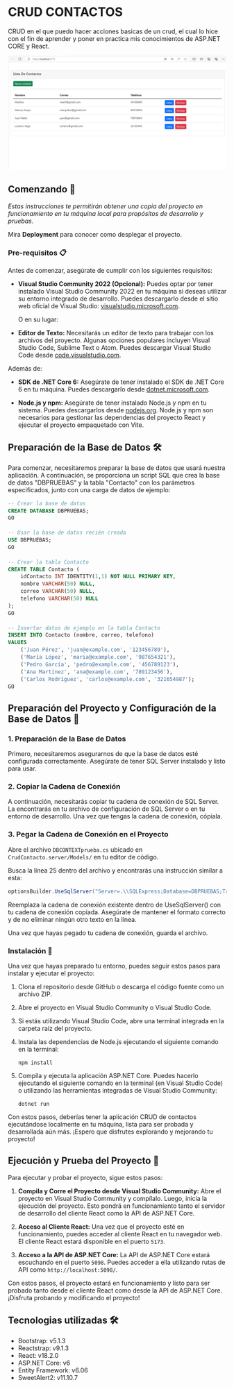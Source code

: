 # CRUD CONTACTOS

CRUD en el que puedo hacer acciones basicas de un crud, el cual lo hice con el fin de aprender y poner en practica mis conocimientos de ASP.NET CORE y React. 

![VISTA PREVIA](Resources/vistaPrevia.png)
## Comenzando 🚀

_Estas instrucciones te permitirán obtener una copia del proyecto en funcionamiento en tu máquina local para propósitos de desarrollo y pruebas._

Mira **Deployment** para conocer como desplegar el proyecto.


### Pre-requisitos 📋

Antes de comenzar, asegúrate de cumplir con los siguientes requisitos:

- **Visual Studio Community 2022 (Opcional):**
  Puedes optar por tener instalado Visual Studio Community 2022 en tu máquina si deseas utilizar su entorno integrado de desarrollo.
  Puedes descargarlo desde el sitio web oficial de Visual Studio: [visualstudio.microsoft.com](https://visualstudio.microsoft.com/).

  O en su lugar:

- **Editor de Texto:**
  Necesitarás un editor de texto para trabajar con los archivos del proyecto. Algunas opciones populares incluyen Visual Studio Code, Sublime Text o Atom.
   Puedes descargar Visual Studio Code desde [code.visualstudio.com](https://code.visualstudio.com/).

Además de:

- **SDK de .NET Core 6:**
  Asegúrate de tener instalado el SDK de .NET Core 6 en tu máquina. Puedes descargarlo desde [dotnet.microsoft.com](https://dotnet.microsoft.com/download).

- **Node.js y npm:**
  Asegúrate de tener instalado Node.js y npm en tu sistema. Puedes descargarlos desde [nodejs.org](https://nodejs.org/). Node.js y npm son necesarios para gestionar las dependencias del proyecto React y ejecutar el proyecto empaquetado con Vite.

## Preparación de la Base de Datos 🛠️

Para comenzar, necesitaremos preparar la base de datos que usará nuestra aplicación. A continuación, se proporciona un script SQL que crea la base de datos "DBPRUEBAS" y la tabla "Contacto" con los parámetros especificados, junto con una carga de datos de ejemplo:

```sql
-- Crear la base de datos
CREATE DATABASE DBPRUEBAS;
GO

-- Usar la base de datos recién creada
USE DBPRUEBAS;
GO

-- Crear la tabla Contacto
CREATE TABLE Contacto (
    idContacto INT IDENTITY(1,1) NOT NULL PRIMARY KEY,
    nombre VARCHAR(50) NULL,
    correo VARCHAR(50) NULL,
    telefono VARCHAR(50) NULL
);
GO

-- Insertar datos de ejemplo en la tabla Contacto
INSERT INTO Contacto (nombre, correo, telefono)
VALUES 
    ('Juan Pérez', 'juan@example.com', '123456789'),
    ('María López', 'maria@example.com', '987654321'),
    ('Pedro García', 'pedro@example.com', '456789123'),
    ('Ana Martínez', 'ana@example.com', '789123456'),
    ('Carlos Rodríguez', 'carlos@example.com', '321654987');
GO  
```
## Preparación del Proyecto y Configuración de la Base de Datos 🔧

### 1. Preparación de la Base de Datos

Primero, necesitaremos asegurarnos de que la base de datos esté configurada correctamente. Asegúrate de tener SQL Server instalado y listo para usar.

### 2. Copiar la Cadena de Conexión

A continuación, necesitarás copiar tu cadena de conexión de SQL Server. La encontrarás en tu archivo de configuración de SQL Server o en tu entorno de desarrollo. Una vez que tengas la cadena de conexión, cópiala.

### 3. Pegar la Cadena de Conexión en el Proyecto

Abre el archivo `DBCONTEXTprueba.cs` ubicado en `CrudContacto.server/Models/` en tu editor de código.

Busca la línea 25 dentro del archivo y encontrarás una instrucción similar a esta:

```csharp
optionsBuilder.UseSqlServer("Server=.\\SQLExpress;Database=DBPRUEBAS;Trusted_Connection=True;");
```
Reemplaza la cadena de conexión existente dentro de UseSqlServer() con tu cadena de conexión copiada. Asegúrate de mantener el formato correcto y de no eliminar ningún otro texto en la línea.

Una vez que hayas pegado tu cadena de conexión, guarda el archivo.

### Instalación 🔧

Una vez que hayas preparado tu entorno, puedes seguir estos pasos para instalar y ejecutar el proyecto:

1. Clona el repositorio desde GitHub o descarga el código fuente como un archivo ZIP.

2. Abre el proyecto en Visual Studio Community o Visual Studio Code.

3. Si estás utilizando Visual Studio Code, abre una terminal integrada en la carpeta raíz del proyecto.

4. Instala las dependencias de Node.js ejecutando el siguiente comando en la terminal:

    ```
    npm install
    ```

5. Compila y ejecuta la aplicación ASP.NET Core. Puedes hacerlo ejecutando el siguiente comando en la terminal (en Visual Studio Code) o utilizando las herramientas integradas de Visual Studio Community:

    ```
    dotnet run
    ```

Con estos pasos, deberías tener la aplicación CRUD de contactos ejecutándose localmente en tu máquina, lista para ser probada y
desarrollada aún más. ¡Espero que disfrutes explorando y mejorando tu proyecto!

## Ejecución y Prueba del Proyecto 🚀

Para ejecutar y probar el proyecto, sigue estos pasos:

1. **Compila y Corre el Proyecto desde Visual Studio Community:**
   Abre el proyecto en Visual Studio Community y compílalo. Luego, inicia la ejecución del proyecto. Esto pondrá en funcionamiento tanto el servidor de desarrollo del cliente React como la API de ASP.NET Core.

2. **Acceso al Cliente React:**
   Una vez que el proyecto esté en funcionamiento, puedes acceder al cliente React en tu navegador web. El cliente React estará disponible en el puerto `5173`.

3. **Acceso a la API de ASP.NET Core:**
   La API de ASP.NET Core estará escuchando en el puerto `5098`. Puedes acceder a ella utilizando rutas de API como `http://localhost:5098/`.

Con estos pasos, el proyecto estará en funcionamiento y listo para ser probado tanto desde el cliente React como desde la API de ASP.NET Core.
¡Disfruta probando y modificando el proyecto!


## Tecnologias utilizadas 🛠️

- Bootstrap: v5.1.3
- Reactstrap: v9.1.3
- React: v18.2.0
- ASP.NET Core: v6
- Entity Framework: v6.06
- SweetAlert2: v11.10.7

